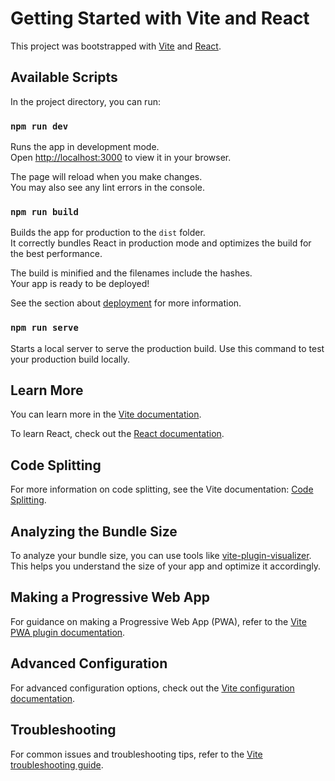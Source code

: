 # Getting Started with Vite and React

This project was bootstrapped with [Vite](https://vitejs.dev) and [React](https://reactjs.org).

## Available Scripts

In the project directory, you can run:

### `npm run dev`

Runs the app in development mode.\
Open [http://localhost:3000](http://localhost:3000) to view it in your browser.

The page will reload when you make changes.\
You may also see any lint errors in the console.

### `npm run build`

Builds the app for production to the `dist` folder.\
It correctly bundles React in production mode and optimizes the build for the best performance.

The build is minified and the filenames include the hashes.\
Your app is ready to be deployed!

See the section about [deployment](https://vitejs.dev/guide/static-deploy.html) for more information.

### `npm run serve`

Starts a local server to serve the production build. Use this command to test your production build locally.

## Learn More

You can learn more in the [Vite documentation](https://vitejs.dev/guide/).

To learn React, check out the [React documentation](https://reactjs.org/docs/getting-started.html).

## Code Splitting

For more information on code splitting, see the Vite documentation: [Code Splitting](https://vitejs.dev/guide/features.html#code-splitting).

## Analyzing the Bundle Size

To analyze your bundle size, you can use tools like [vite-plugin-visualizer](https://github.com/anncwb/vite-plugin-visualizer). This helps you understand the size of your app and optimize it accordingly.

## Making a Progressive Web App

For guidance on making a Progressive Web App (PWA), refer to the [Vite PWA plugin documentation](https://vite-plugin-pwa.netlify.app/).

## Advanced Configuration

For advanced configuration options, check out the [Vite configuration documentation](https://vitejs.dev/config/).

## Troubleshooting

For common issues and troubleshooting tips, refer to the [Vite troubleshooting guide](https://vitejs.dev/guide/troubleshooting.html).
